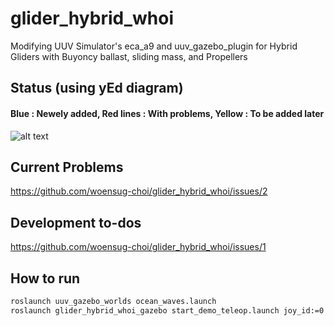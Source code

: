 # glider_hybrid_whoi

Modifying UUV Simulator's eca_a9 and uuv_gazebo_plugin for Hybrid Gliders with Buyoncy ballast, sliding mass, and Propellers

## Status (using yEd diagram)
#### Blue : Newely added,  Red lines : With problems,  Yellow : To be added later
![alt text](https://github.com/woensug-choi/glider_hybrid_whoi/blob/master/DevelopmentDiagram.bmp?raw=true)


## Current Problems
https://github.com/woensug-choi/glider_hybrid_whoi/issues/2

## Development to-dos
https://github.com/woensug-choi/glider_hybrid_whoi/issues/1

## How to run
```bash
roslaunch uuv_gazebo_worlds ocean_waves.launch
roslaunch glider_hybrid_whoi_gazebo start_demo_teleop.launch joy_id:=0
```
